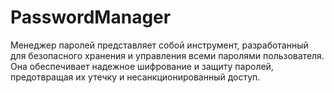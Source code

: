 # PasswordManager

Менеджер паролей представляет собой инструмент, разработанный для безопасного хранения и управления всеми паролями пользователя. Она обеспечивает надежное шифрование и защиту паролей, предотвращая их утечку и несанкционированный доступ.
